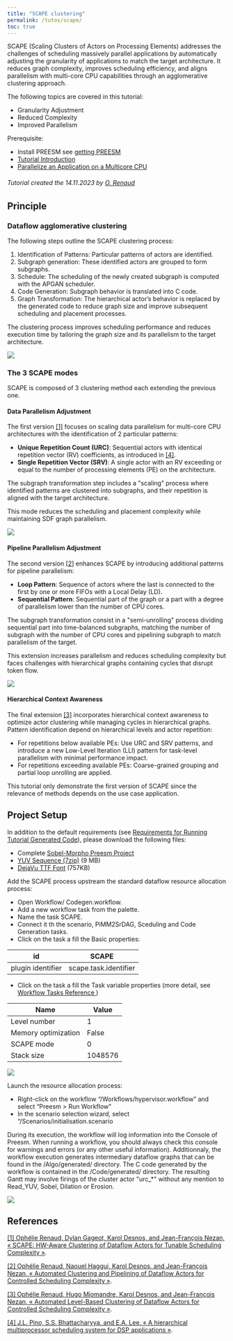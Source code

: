 ```yaml
---
title: "SCAPE clustering"
permalink: /tutos/scape/
toc: true
---
```


SCAPE (Scaling Clusters of Actors on Processing Elements) addresses the challenges of scheduling massively parallel applications by automatically adjusting the granularity of applications to match the target architecture. It reduces graph complexity, improves scheduling efficiency, and aligns parallelism with multi-core CPU capabilities through an agglomerative clustering approach.

The following topics are covered in this tutorial:

* Granularity Adjustment
* Reduced Complexity
* Improved Parallelism

Prerequisite:

* Install PREESM see [getting PREESM](https://preesm.github.io/get/)
* [Tutorial Introduction](/tutos/intro)
* [Parallelize an Application on a Multicore CPU](/tutos/parasobel)


###### Tutorial created the 14.11.2023 by [O. Renaud](mailto:orenaud@insa-rennes.fr)

## Principle

### Dataflow agglomerative clustering
The following steps outline the SCAPE clustering process:
1. Identification of Patterns: Particular patterns of actors are identified.
2. Subgraph generation: These identified actors are grouped to form subgraphs.
3. Schedule: The scheduling of the newly created subgraph is computed with the APGAN scheduler.
4. Code Generation: Subgraph behavior is translated into C code.
5. Graph Transformation: The hierarchical actor’s behavior is replaced by the generated code to reduce graph size and improve subsequent scheduling and placement processes.

The clustering process improves scheduling performance and reduces execution time by tailoring the graph size and its parallelism to the target architecture.

[![](/assets/tutos/scape/cluster.png)](/assets/tutos/scape/cluster.png)

### The 3 SCAPE modes
SCAPE is composed of 3 clustering method each extending the previous one.

####  Data Parallelism Adjustment
The first version [[1]](#references) focuses on scaling data parallelism for multi-core CPU architectures with the identification of 2 particular patterns:
* **Unique Repetition Count (URC)**: Sequential actors with identical repetition vector (RV) coefficients, as introduced in [[4]](#references).
* **Single Repetition Vector (SRV)**: A single actor with an RV exceeding or equal to the number of processing elements (PE) on the architecture.

The subgraph transformation step includes a "scaling" process where identified patterns are clustered into subgraphs, and their repetition is aligned with the target architecture.

This mode reduces the scheduling and placement complexity while maintaining SDF graph parallelism.

[![](/assets/tutos/scape/data.png)](/assets/tutos/scape/data.png)

#### Pipeline Parallelism Adjustment

The second version [[2]](#references) enhances SCAPE by introducing additional patterns for pipeline parallelism:
* **Loop Pattern**: Sequence of actors where the last is connected to the first by one or more FIFOs with a Local Delay (LD).
* **Sequential Pattern**: Sequential part of the graph or a part with a degree of parallelism lower than
the number of CPU cores.

The subgraph transformation consist in a "semi-unrolling" process dividing sequential part into time-balanced subgraphs, matching the number of subgraph with the number of CPU cores and pipelining subgraph to match parallelism of the target.

This extension increases parallelism and reduces scheduling complexity but faces challenges with hierarchical graphs containing cycles that disrupt token flow.

[![](/assets/tutos/scape/pip.png)](/assets/tutos/scape/pip.png)

#### Hierarchical Context Awareness

The final extension [[3]](#references) incorporates hierarchical context awareness to optimize actor clustering while managing cycles in hierarchical graphs. Pattern identification depend on hierarchical levels and actor repetition:

* For repetitions below available PEs: Use URC and SRV patterns, and introduce a new Low-Level Iteration (LLI) pattern for task-level parallelism with minimal performance impact.
* For repetitions exceeding available PEs: Coarse-grained grouping and partial loop unrolling are applied.

This tutorial only demonstrate the first version of SCAPE since the relevance of methods depends on the use case application.

## Project Setup

In addition to the default requirements (see [Requirements for Running Tutorial Generated Code](/tutos/intro/#requirements-for-running-tutorial-generated-code)), please download the following files:
*   Complete [Sobel-Morpho Preesm Project](https://github.com/preesm/preesm-apps/tree/master/org.ietr.preesm.sobel-morpho)
*   [YUV Sequence (7zip)](/assets/downloads/akiyo_cif.7z) (9 MB)
*   [DejaVu TTF Font](/assets/downloads/DejaVuSans.ttf) (757KB)

Add the SCAPE process upstream the standard dataflow resource allocation process:
- Open Workflow/ Codegen.workflow.
- Add a new workflow task from the palette.
- Name the task SCAPE.
- Connect it th the scenario, PiMM2SrDAG, Sceduling and Code Generation tasks.
- Click on the task a fill the Basic properties:

| id | SCAPE | 
| -------- | -------- | 
| plugin identifier     | scape.task.identifier     | 

- Click on the task a fill the Task variable properties (more detail, see [Workflow Tasks Reference ](/docs/workflowtasksref/#scape-transformation))

| Name | Value | 
| -------- | -------- | 
| Level number     | 1    | 
| Memory optimization    | False    | 
|SCAPE mode    | 0    | 
| Stack size     | 1048576    | 

[![](/assets/tutos/scape/workflow.png)](/assets/tutos/scape/workflow.png)

Launch the resource allocation process:
- Right-click on the workflow “/Workflows/hypervisor.workflow” and select “Preesm > Run Workflow”
- In the scenario selection wizard, select “/Scenarios/initialisation.scenario

During its execution, the workflow will log information into the Console of Preesm. When running a workflow, you should always check this console for warnings and errors (or any other useful information).
Additionnaly, the workflow execution generates intermediary dataflow graphs that can be found in the /Algo/generated/ directory. The C code generated by the workflow is contained in the /Code/generated/ directory.
The resulting Gantt may involve firings of the cluster actor "urc_*" without any mention to Read_YUV, Sobel, Dilation or Erosion.

[![](/assets/tutos/scape/gantt.png)](/assets/tutos/scape/gantt.png)


## References

[[1] Ophélie Renaud, Dylan Gageot, Karol Desnos, and Jean-François Nezan, « SCAPE: HW-Aware Clustering of Dataflow Actors for Tunable Scheduling Complexity »](https://hal.science/hal-04089941).

[[2] Ophélie Renaud, Naouel Haggui, Karol Desnos, and Jean-François Nezan, « Automated Clustering and Pipelining of Dataflow Actors for Controlled Scheduling Complexity »](https://hal.science/hal-04253298).

[[3] Ophélie Renaud, Hugo Miomandre, Karol Desnos, and Jean-François Nezan, « Automated Level-Based Clustering of Dataflow Actors for Controlled Scheduling Complexity »](https://hal.science/hal-04629332).

[[4] J.L. Pino, S.S. Bhattacharyya, and E.A. Lee, « A hierarchical multiprocessor scheduling system for DSP applications »](https://ptolemy.berkeley.edu/publications/papers/95/hierStaticSched-asilomar-95/asilomar95.pdf).